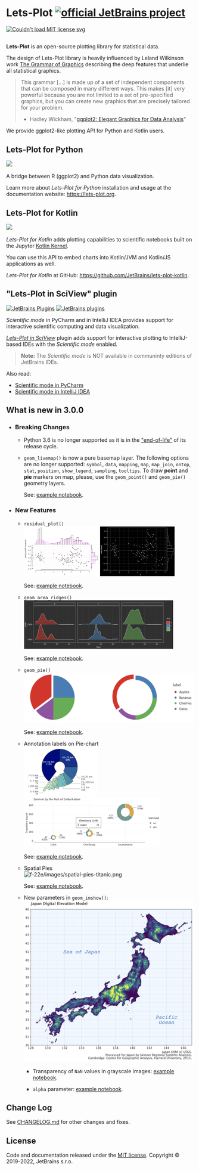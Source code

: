 # Lets-Plot  [![official JetBrains project](http://jb.gg/badges/official-flat-square.svg)](https://confluence.jetbrains.com/display/ALL/JetBrains+on+GitHub)

<a href="https://raw.githubusercontent.com/JetBrains/lets-plot/master/LICENSE">
  <img src="https://img.shields.io/badge/License-MIT-yellow.svg" alt="Couldn't load MIT license svg"/>
</a>

##

**Lets-Plot** is an open-source plotting library for statistical data. 

The design of Lets-Plot library is heavily influenced by Leland Wilkinson work [The Grammar of Graphics](https://www.goodreads.com/book/show/2549408.The_Grammar_of_Graphics) describing the deep features that underlie all statistical graphics.

> This grammar [...] is made up of a set of independent components that can be composed in many different ways. This makes [it] very powerful because you are not limited to a set of pre-specified graphics, but you can create new graphics that are precisely tailored for your problem.
> - Hadley Wickham, "[ggplot2: Elegant Graphics for Data Analysis](https://ggplot2-book.org/index.html)"

We provide ggplot2-like plotting API for Python and Kotlin users. 


## Lets-Plot for Python

<a href="https://pypi.org/project/lets-plot/">
  <img src="https://badge.fury.io/py/lets-plot.svg"/>
</a>

A bridge between R (ggplot2) and Python data visualization.

Learn more about *Lets-Plot for Python* installation and usage at the documentation website: https://lets-plot.org.          


## Lets-Plot for Kotlin

<a href="https://github.com/JetBrains/lets-plot-kotlin/releases/latest">
  <img src="https://img.shields.io/github/v/release/JetBrains/lets-plot-kotlin"/>
</a>

*Lets-Plot for Kotlin* adds plotting capabilities to scientific notebooks built on the Jupyter [Kotlin Kernel](https://github.com/Kotlin/kotlin-jupyter).

You can use this API to embed charts into Kotlin/JVM and Kotlin/JS applications as well.

*Lets-Plot for Kotlin* at GitHub: https://github.com/JetBrains/lets-plot-kotlin.

## "Lets-Plot in SciView" plugin

[![JetBrains Plugins](https://img.shields.io/jetbrains/plugin/v/14379-lets-plot-in-sciview.svg)](http://plugins.jetbrains.com/plugin/14379-lets-plot-in-sciview)
[![JetBrains plugins](https://img.shields.io/jetbrains/plugin/d/14379-lets-plot-in-sciview.svg)](http://plugins.jetbrains.com/plugin/14379-lets-plot-in-sciview)

*Scientific mode* in PyCharm and in IntelliJ IDEA provides support for interactive scientific computing and data visualization.

[*Lets-Plot in SciView*](https://plugins.jetbrains.com/plugin/14379-lets-plot-in-sciview) plugin adds 
support for interactive plotting to IntelliJ-based IDEs with the *Scientific mode* enabled.
 
>
> **Note:** The *Scientific mode* is NOT available in communinty editions of JetBrains IDEs. 
>

Also read:

- [Scientific mode in PyCharm](https://www.jetbrains.com/help/pycharm/matplotlib-support.html)
- [Scientific mode in IntelliJ IDEA](https://www.jetbrains.com/help/idea/matplotlib-support.html)

## What is new in 3.0.0

- ### Breaking Changes

  - Python 3.6 is no longer supported as it is in the ["end-of-life"](https://devguide.python.org/versions/) of its release cycle.
  
  - `geom_livemap()` is now a pure basemap layer. The following options are no longer supported:
    `symbol`, `data`, `mapping`, `map`, `map_join`, `ontop`, `stat`, `position`, `show_legend`, `sampling`, `tooltips`.
    To draw **point** and **pie** markers on map, please, use the `geom_point()` and `geom_pie()` geometry layers.

    See: [example notebook](https://nbviewer.jupyter.org/github/JetBrains/lets-plot/blob/master/docs/f-22e/titanic.ipynb).

- ### New Features

  - `residual_plot()`
    <br>
    <img src="https://raw.githubusercontent.com/JetBrains/lets-plot/master/docs/f-22e/images/residual-light.png" alt="f-22e/images/residual-light.png" width="200" height="133">
    <img src="https://raw.githubusercontent.com/JetBrains/lets-plot/master/docs/f-22e/images/residual-dark.png" alt="f-22e/images/residual-dark.png" width="200" height="133">

    See: [example notebook](https://nbviewer.org/github/JetBrains/lets-plot/blob/master/docs/f-22e/residual_plot.ipynb).
                 

  - `geom_area_ridges()`
    <br>
    <img src="https://raw.githubusercontent.com/JetBrains/lets-plot/master/docs/f-22e/images/ridges-dark.png" alt="f-22e/images/ridges-dark.png" width="400" height="130">

    See: [example notebook](https://nbviewer.org/github/JetBrains/lets-plot/blob/master/docs/f-22e/ridgeline_plot.ipynb).
      

  - `geom_pie()`
    <br>
    <img src="https://raw.githubusercontent.com/JetBrains/lets-plot/master/docs/f-22e/images/pie.png" alt="f-22e/images/pie.png" width="474" height="133">

    See: [example notebook](https://nbviewer.jupyter.org/github/JetBrains/lets-plot/blob/master/docs/f-22e/geom_pie.ipynb).
              

  - Annotation labels on Pie-chart
    <br>
    <img src="https://raw.githubusercontent.com/JetBrains/lets-plot/master/docs/f-22e/images/pie-labels-explode.png" alt="f-22e/images/pie-labels-explode.png" width="195" height="133">
    <img src="https://raw.githubusercontent.com/JetBrains/lets-plot/master/docs/f-22e/images/pie-labels-titanic.png" alt="f-22e/images/pie-labels-titanic.png" width="366" height="133">

    See: [example notebook](https://nbviewer.jupyter.org/github/JetBrains/lets-plot/blob/master/docs/f-22e/annotations_for_pie.ipynb).
                                  

  - Spatial Pies
    <br>
    <img src="https://raw.githubusercontent.com/JetBrains/lets-plot/master/docs/f-22e/images/spatial-pies-titanic.png" alt="f-22e/images/spatial-pies-titanic.png">

    See: [example notebook](https://nbviewer.jupyter.org/github/JetBrains/lets-plot/blob/master/docs/f-22e/titanic.ipynb).


  - New parameters in `geom_imshow()`:
    <br>
    <img src="https://raw.githubusercontent.com/JetBrains/lets-plot/master/docs/f-22e/images/imshow-alpha-jp.png" alt="f-22e/images/imshow-alpha-jp.png">

    - Transparency of `NaN` values in grayscale images: [example notebook](https://nbviewer.jupyter.org/github/JetBrains/lets-plot/blob/master/docs/f-22e/image_nan_values.ipynb).

    - `alpha` parameter: [example notebook](https://nbviewer.jupyter.org/github/JetBrains/lets-plot/blob/master/docs/f-22e/image_alpha_param.ipynb).


## Change Log

See [CHANGELOG.md](https://github.com/JetBrains/lets-plot/blob/master/CHANGELOG.md) for other changes and fixes.


## License

Code and documentation released under the [MIT license](https://github.com/JetBrains/lets-plot/blob/master/LICENSE).
Copyright © 2019-2022, JetBrains s.r.o.
